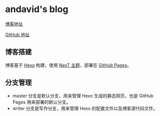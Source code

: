 # andavid's blog

[博客地址](https://andavid.github.io/)

[GitHub 地址](https://github.com/andavid/andavid.github.io.git)

## 博客搭建

博客基于 [Hexo](https://hexo.io/zh-cn/) 构建，使用 [NexT 主题](https://github.com/andavid/hexo-theme-next)，部署在 [GitHub Pages](https://pages.github.com/)。

## 分支管理

* master 分支是默认分支，用来管理 Hexo 生成的静态网页，也是 GitHub Pages 用来部署的默认分支。
* writer 分支是写作分支，用来管理 Hexo 的配置文件以及博客源代码文件。
